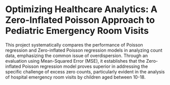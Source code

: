 # Optimizing Healthcare Analytics: A Zero-Inflated Poisson Approach to Pediatric Emergency Room Visits
This project systematically compares the performance of Poisson regression and Zero-inflated Poisson regression models in analyzing count data, emphasizing the common issue of overdispersion. Through an evaluation using Mean-Squared Error (MSE), it establishes that the Zero-inflated Poisson regression model proves superior in addressing the specific challenge of excess zero counts, particularly evident in the analysis of hospital emergency room visits by children aged between 10-18.
